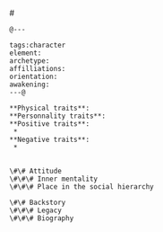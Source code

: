 \# 

    @--- 

    tags:character
    element:
    archetype:
    affilliations:
    orientation:
    awakening:
    ---@

    **Physical traits**:
    **Personnality traits**:
    **Positive traits**:
     *
    **Negative traits**:
     *


    \#\# Attitude
    \#\#\# Inner mentality
    \#\#\# Place in the social hierarchy

    \#\# Backstory
    \#\#\# Legacy
    \#\#\# Biography
    